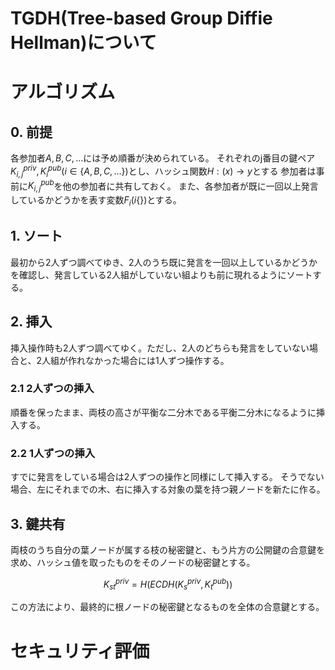TGDH(Tree-based Group Diffie Hellman)について
===

# アルゴリズム
## 0. 前提
各参加者$A,B,C,...$には予め順番が決められている。
それぞれのj番目の鍵ペア$K_{i,j}^{priv}, K_{i}^{pub} \left(i \in \left\{A,B,C,\ldots\right\}\right)$とし、ハッシュ関数$H: \left(x\right) \rightarrow y$とする
参加者は事前に$K_{i,j}^{pub}$を他の参加者に共有しておく。
また、各参加者が既に一回以上発言しているかどうかを表す変数$F_{i} \left(i \left\{ \right\}\right)$とする。


## 1. ソート
最初から2人ずつ調べてゆき、2人のうち既に発言を一回以上しているかどうかを確認し、発言している2人組がしていない組よりも前に現れるようにソートする。

## 2. 挿入
挿入操作時も2人ずつ調べてゆく。ただし、2人のどちらも発言をしていない場合と、2人組が作れなかった場合には1人ずつ操作する。

### 2.1 2人ずつの挿入
順番を保ったまま、両枝の高さが平衡な二分木である平衡二分木になるように挿入する。

### 2.2 1人ずつの挿入
すでに発言をしている場合は2人ずつの操作と同様にして挿入する。
そうでない場合、左にそれまでの木、右に挿入する対象の葉を持つ親ノードを新たに作る。

## 3. 鍵共有
両枝のうち自分の葉ノードが属する枝の秘密鍵と、もう片方の公開鍵の合意鍵を求め、ハッシュ値を取ったものをそのノードの秘密鍵とする。

$$
K_{st}^{priv} = H\left(ECDH\left(K_{s}^{priv}, K_{t}^{pub}\right)\right)
$$

この方法により、最終的に根ノードの秘密鍵となるものを全体の合意鍵とする。

# セキュリティ評価


